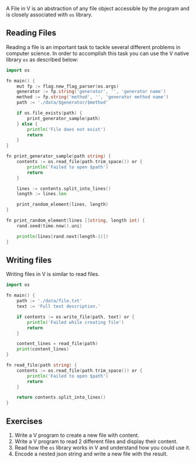 A File in V is an abstraction of any file object accessible by the program and is closely associated with `os` library.

## Reading Files

Reading a file is an important task to tackle several different problems in computer science. In order to accomplish this task you can use the V native library `os` as described below:

```go
import os

fn main() {
    mut fp := flag.new_flag_parser(os.args)
    generator := fp.string('generator', '', 'generator name')
    method := fp.string('method', '', 'generator method name')
    path := './data/$generator/$method'

    if os.file_exists(path) {
        print_generator_sample(path)
    } else {
        println('File does not exist')
        return
    }
}

fn print_generator_sample(path string) {
    contents := os.read_file(path.trim_space()) or {
        println('Failed to open $path')
        return
    }

    lines := contents.split_into_lines()
    length := lines.len

    print_random_element(lines, length)
}

fn print_random_element(lines []string, length int) {
    rand.seed(time.now().uni)

    println(lines[rand.next(length-1)])
}
```

## Writing files

Writing files in V is similar to read files.

```go
import os

fn main() {
    path := './data/file.txt'
    text := 'Full text description.'

    if contents := os.write_file(path, text) or {
        println('Failed while creating file')
        return
    }

    content_lines = read_file(path)
    print(content_lines)
}

fn read_file(path string) {
    contents := os.read_file(path.trim_space()) or {
        println('Failed to open $path')
        return
    }

    return contents.split_into_lines()
}
```

## Exercises

1. Write a V program to create a new file with content.
2. Write a V program to read 2 different files and display their content.
3. Read how the `os` library works in V and understand how you could use it.
4. Encode a nested json string and write a new file with the result.
